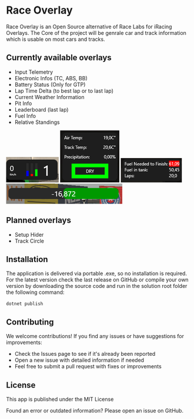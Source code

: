 # Race Overlay

Race Overlay is an Open Source alternative of Race Labs for iRacing Overlays. The Core of the project will be genrale 
car and track information which is usable on most cars and tracks.

## Currently available overlays
- Input Telemetry
- Electronic Infos (TC, ABS, BB)
- Battery Status (Only for GTP)
- Lap Time Delta (to best lap or to last lap)
- Current Weather Information
- Pit Info
- Leaderboard (last lap)
- Fuel Info
- Relative Standings

![Inputs Overlay](/.github/images/Inputs.png)
![Weather Overlay](/.github/images/Wheater.png)
![Fuel Calculator Overlay](/.github/images/Fuel.png)
![Lap time delta Overlay](/.github/images/Delta.png)

## Planned overlays
- Setup Hider
- Track Circle

## Installation
The application is delivered via portable .exe, so no installation is required.
For the latest version check the last release on GitHub or compile your own version
by downloading the source code and run in the solution root folder the following command:
```
dotnet publish
```

## Contributing

We welcome contributions! If you find any issues or have suggestions for improvements:

- Check the Issues page to see if it's already been reported
- Open a new issue with detailed information if needed
- Feel free to submit a pull request with fixes or improvements

## License
This app is published under the MIT License

Found an error or outdated information? Please open an issue on GitHub.